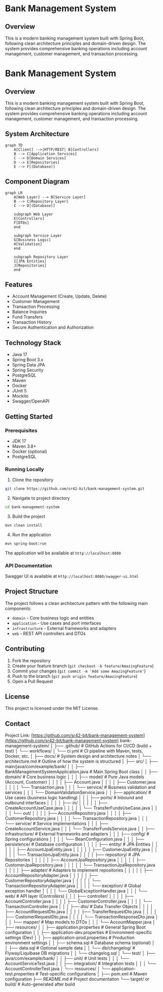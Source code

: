# Bank Management System

## Overview
This is a modern banking management system built with Spring Boot, following clean architecture principles and domain-driven design. The system provides comprehensive banking operations including account management, customer management, and transaction processing.

# Bank Management System

## Overview
This is a modern banking management system built with Spring Boot, following clean architecture principles and domain-driven design. The system provides comprehensive banking operations including account management, customer management, and transaction processing.

## System Architecture
```mermaid
graph TD
    A[Client] -->|HTTP/REST| B[Controllers]
    B --> C[Application Services]
    C --> D[Domain Services]
    D --> E[Repositories]
    E --> F[(Database)]
```

## Component Diagram
```mermaid
graph LR
    A[Web Layer] --> B[Service Layer]
    B --> C[Repository Layer]
    C --> D[(Database)]
    
    subgraph Web Layer
    E[Controllers]
    F[DTOs]
    end
    
    subgraph Service Layer
    G[Business Logic]
    H[Validation]
    end
    
    subgraph Repository Layer
    I[JPA Entities]
    J[Repositories]
    end
```

## Features
- Account Management (Create, Update, Delete)
- Customer Management
- Transaction Processing
- Balance Inquiries
- Fund Transfers
- Transaction History
- Secure Authentication and Authorization

## Technology Stack
- Java 17
- Spring Boot 3.x
- Spring Data JPA
- Spring Security
- PostgreSQL
- Maven
- Docker
- JUnit 5
- Mockito
- Swagger/OpenAPI

## Getting Started

### Prerequisites
- JDK 17
- Maven 3.8+
- Docker (optional)
- PostgreSQL

### Running Locally
1. Clone the repository
```bash
git clone https://github.com/sr42-bit/bank-management-system.git
```

2. Navigate to project directory
```bash
cd bank-management-system
```

3. Build the project
```bash
mvn clean install
```

4. Run the application
```bash
mvn spring-boot:run
```

The application will be available at `http://localhost:8080`

### API Documentation
Swagger UI is available at `http://localhost:8080/swagger-ui.html`

## Project Structure
The project follows a clean architecture pattern with the following main components:

- `domain` - Core business logic and entities
- `application` - Use cases and port interfaces
- `infrastructure` - External frameworks and adapters
- `web` - REST API controllers and DTOs

## Contributing
1. Fork the repository
2. Create your feature branch (`git checkout -b feature/AmazingFeature`)
3. Commit your changes (`git commit -m 'Add some AmazingFeature'`)
4. Push to the branch (`git push origin feature/AmazingFeature`)
5. Open a Pull Request

## License
This project is licensed under the MIT License.

## Contact
Project Link: [https://github.com/sr42-bit/bank-management-system](https://github.com/sr42-bit/bank-management-system)
 bank-management-system/
│
├── .github/                                # GitHub Actions for CI/CD (build + test)
│   └── workflows/
│       └── ci.yml                          # CI pipeline with Maven, tests, Docker, etc.
│
├── docs/                                   # System design and architecture notes
│   └── architecture.md                     # Outline of how the system is structured
│
├── src/
│   ├── main/java/com/example/bank/
│   │   ├── BankManagementSystemApplication.java  # Main Spring Boot class
│   │   ├── domain/                                 # Core business logic
│   │   │   ├── model/                            # Pure Java models (Account, Customer)
│   │   │   │   ├── Account.java
│   │   │   │   ├── Customer.java
│   │   │   │   └── Transaction.java
│   │   │   └── service/                          # Business validation and services
│   │   │       └── DomainValidationService.java
│   │   ├── application/                         # Use cases (business logic handling)
│   │   │   ├── ports/                            # Inbound and outbound interfaces
│   │   │   │   ├── in/
│   │   │   │   │   ├── CreateAccountUseCase.java
│   │   │   │   │   └── TransferFundsUseCase.java
│   │   │   │   └── out/
│   │   │   │       ├── AccountRepository.java
│   │   │   │       ├── CustomerRepository.java
│   │   │   │       └── TransactionRepository.java
│   │   │   └── service/                         # Service implementations
│   │   │       ├── CreateAccountService.java
│   │   │       └── TransferFundsService.java
│   │   ├── infrastructure/                      # External frameworks and adapters
│   │   │   ├── config/                          # Spring configurations
│   │   │   │   └── BeanConfiguration.java
│   │   │   ├── persistence/                     # Database configuration
│   │   │   │   ├── entity/                      # JPA Entities
│   │   │   │   │   ├── AccountJpaEntity.java
│   │   │   │   │   ├── CustomerJpaEntity.java
│   │   │   │   │   └── TransactionJpaEntity.java
│   │   │   │   ├── repository/                  # JPA Repositories
│   │   │   │   │   ├── AccountJpaRepository.java
│   │   │   │   │   ├── CustomerJpaRepository.java
│   │   │   │   │   └── TransactionJpaRepository.java
│   │   │   │   ├── adapter/                     # Adapters to implement repositories
│   │   │   │   │   ├── AccountRepositoryAdapter.java
│   │   │   │   │   ├── CustomerRepositoryAdapter.java
│   │   │   │   │   └── TransactionRepositoryAdapter.java
│   │   │   │   └── exception/                   # Global exception handler
│   │   │   │       └── GlobalExceptionHandler.java
│   │   │   └── web/                             # API layer (Controllers)
│   │   │       ├── controller/
│   │   │       │   ├── AccountController.java
│   │   │       │   ├── CustomerController.java
│   │   │       │   └── TransactionController.java
│   │   │       ├── dto/                         # Data Transfer Objects
│   │   │       │   ├── AccountRequestDto.java
│   │   │       │   ├── TransferRequestDto.java
│   │   │       │   ├── CustomerRequestDto.java
│   │   │       │   └── TransactionResponseDto.java
│   │   │       └── mapper/                      # Map models to DTOs
│   │   │           └── AccountMapper.java
│   ├── resources/
│   │   ├── application.properties                # General Spring Boot configuration
│   │   ├── application-dev.properties           # Environment-specific settings (Dev)
│   │   ├── application-prod.properties          # Production environment settings
│   │   ├── schema.sql                          # Database schema (optional)
│   │   ├── data.sql                            # Optional sample data
│   │   └── db/changelog/                       # Flyway/Liquibase DB migrations
│   │       └── changelog.sql
│   └── test/
│       ├── java/com/example/bank/
│       │   ├── unit/                             # Unit tests
│       │   │   └── AccountServiceTest.java
│       │   ├── integration/                     # Integration tests
│       │   │   └── AccountControllerTest.java
│       └── resources/
│           └── application-test.properties      # Test-specific configurations
│
├── pom.xml                                     # Maven configuration
├── README.md                                   # Project documentation
└── target/ or build/                           # Auto-generated after build
